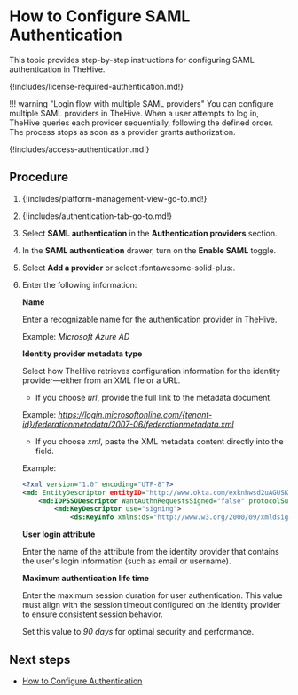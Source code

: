 # How to Configure SAML Authentication

This topic provides step-by-step instructions for configuring SAML authentication in TheHive.

{!includes/license-required-authentication.md!}

!!! warning "Login flow with multiple SAML providers"
    You can configure multiple SAML providers in TheHive. When a user attempts to log in, TheHive queries each provider sequentially, following the defined order. The process stops as soon as a provider grants authorization.

{!includes/access-authentication.md!}

## Procedure

1. {!includes/platform-management-view-go-to.md!}

2. {!includes/authentication-tab-go-to.md!}

3. Select **SAML authentication** in the **Authentication providers** section.

4. In the **SAML authentication** drawer, turn on the **Enable SAML** toggle.

5. Select **Add a provider** or select :fontawesome-solid-plus:.

6. Enter the following information:

    **Name**

    Enter a recognizable name for the authentication provider in TheHive.

    Example: *Microsoft Azure AD*

    **Identity provider metadata type**

    Select how TheHive retrieves configuration information for the identity provider—either from an XML file or a URL.

    * If you choose *url*, provide the full link to the metadata document.
    
    Example: *https://login.microsoftonline.com/{tenant-id}/federationmetadata/2007-06/federationmetadata.xml*

    * If you choose *xml*, paste the XML metadata content directly into the field.
    
    Example: 

    ``` xml
    <?xml version="1.0" encoding="UTF-8"?>
    <md: EntityDescriptor entityID="http://www.okta.com/exknhwsd2uAGUSK66696"                   xmlns="urn:oasis:names:tc:SAML:2.0:metadata">
        <md:IDPSSODescriptor WantAuthnRequestsSigned="false" protocolSupportEnumeration="urn:oasis:names:tc:SAML:2.0:protocol">
            <md:KeyDescriptor use="signing">
                <ds:KeyInfo xmlns:ds="http://www.w3.org/2000/09/xmldsig#">
    ```

    **User login attribute**

    Enter the name of the attribute from the identity provider that contains the user's login information (such as email or username).

    **Maximum authentication life time**

    Enter the maximum session duration for user authentication. This value must align with the session timeout configured on the identity provider to ensure consistent session behavior.

    Set this value to *90 days* for optimal security and performance.

## Next steps

* [How to Configure Authentication](configure-authentication.md)